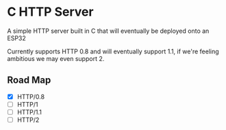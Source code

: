 # C HTTP Server

A simple HTTP server built in C that will eventually be deployed onto an ESP32

Currently supports HTTP 0.8 and will eventually support 1.1, if we're feeling ambitious we may even support 2.

## Road Map
- [x] HTTP/0.8
- [ ] HTTP/1
- [ ] HTTP/1.1
- [ ] HTTP/2
